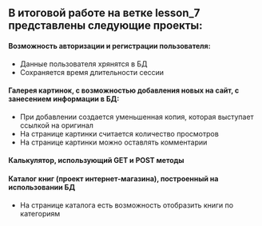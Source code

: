 ## В итоговой работе на ветке lesson_7 представлены следующие проекты:

#### Возможность авторизации и регистрации пользователя:
  <ul>
    <li>Данные пользователя хрянятся в БД</li>
    <li>Сохраняется время длительности сессии</li>
  </ul>

#### Галерея картинок, с возможностью добавления новых на сайт, с занесением информации в БД:
  <ul>
    <li>При добавлении создается уменьшенная копия, которая выступает ссылкой на оригинал</li>
    <li>На странице картинки считается количество просмотров</li>
    <li>На странице картинки можно оставлять комментарии</li>
  </ul>
  
#### Калькулятор, использующий GET и POST методы
#### Каталог книг (проект интернет-магазина), построенный на использовании БД
  <ul>
    <li>На странице каталога есть возможность отобразить книги по категориям</li>
  </ul>
